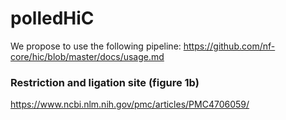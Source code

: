 # polledHiC

We propose to use the following pipeline: 
   https://github.com/nf-core/hic/blob/master/docs/usage.md


### Restriction and ligation site (figure 1b)
https://www.ncbi.nlm.nih.gov/pmc/articles/PMC4706059/




